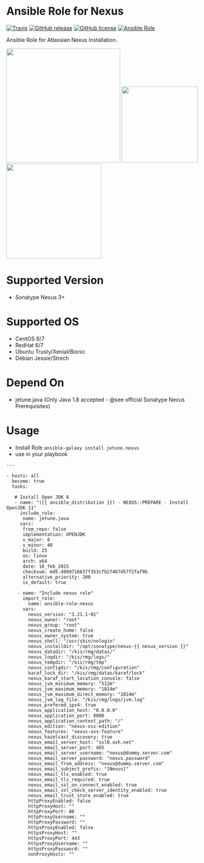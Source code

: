 # Ansible Role for Nexus

[![Travis](https://img.shields.io/travis/kube-cloud/ansible-role-nexus.svg)](https://travis-ci.org/kube-cloud/ansible-role-nexus)
[![GitHub release](https://img.shields.io/github/release/kube-cloud/ansible-role-nexus.svg)](https://github.com/kube-cloud/ansible-role-nexus)
[![GitHub license](https://img.shields.io/github/license/kube-cloud/ansible-role-nexus.svg)](https://github.com/kube-cloud/ansible-role-nexus/blob/master/LICENSE)
[![Ansible Role](https://img.shields.io/badge/galaxy-kube-cloud.nexus-blue.svg)](https://galaxy.ansible.com/kube-cloud/nexus)

Ansible Role for Atlassian Nexus Installation.

<a href="https://www.kube-cloud.com/"><img width="300" src="https://kube-cloud.com/images/branding/logo/kubecloud-logo-single_writing_horizontal_color_300x112px.png" /></a>
<a href="https://www.redhat.com/fr/technologies/management/ansible"><img width="200" src="https://getvectorlogo.com/wp-content/uploads/2019/01/red-hat-ansible-vector-logo.png" /></a>
<a href="https://www.sonatype.com//"><img width="250" src="https://avatars1.githubusercontent.com/u/44938?s=280&v=4" /></a>

# Supported Version

* Sonatype Nexus 3+

# Supported OS

* CentOS 6/7
* RedHat 6/7
* Ubuntu Trusty/Xenial/Bionic
* Debian Jessie/Strech

# Depend On

* jetune.java (Only Java 1.8 accepted - @see official Sonatype Nexus Prerequisites)

# Usage

* Install Role ``` ansible-galaxy install jetune.nexus ```
* use in your playbook
```
---

- hosts: all
  become: true
  tasks:
	
   # Install Open JDK 8
   - name: "({{ ansible_distribution }}) - NEXUS::PREPARE - Install OpenJDK 11"
     include_role:
      name: jetune.java
     vars:
      from_repo: false
      implementation: OPENJDK
      v_major: 8
      v_minor: 40
      build: 25
      os: linux
      arch: x64
      date: 10_feb_2015
      checksum: md5:4980716637f353cfb27467d57f2faf9b
      alternative_priority: 200
      is_default: true

    - name: "Include nexus role"
      import_role:
        name: ansible-role-nexus
      vars:
        nexus_version: "3.21.1-01"
        nexus_owner: "root"
        nexus_group: "root"
        nexus_create_home: false
        nexus_owner_system: true
        nexus_shell: "/usr/sbin/nologin"
        nexus_installdir: "/opt/sonatype/nexus-{{ nexus_version }}"
        nexus_datadir: "/kis/rmg/datas/"
        nexus_logdir: "/kis/rmg/logs/"
        nexus_tempdir: "/kis/rmg/tmp"
        nexus_configdir: "/kis/rmg/configuration"
        karaf_lock_dir: "/kis/rmg/datas/karaf/lock"
        nexus_karaf_start_location_console: false
        nexus_jvm_minimum_memory: "512m"
        nexus_jvm_maximum_memory: "1024m"
        nexus_jvm_maximum_direct_memory: "1024m"
        nexus_jvm_log_file: "/kis/rmg/logs/jvm.log"
        nexus_prefered_ipv4: true
        nexus_application_host: "0.0.0.0"
        nexus_application_port: 8080
        nexus_application_context_path: "/"
        nexus_edition: "nexus-oss-edition"
        nexus_features: "nexus-oss-feature"
        nexus_hazelcast_discovery: true
        nexus_email_server_host: "ssl0.ovh.net"
        nexus_email_server_port: 465
        nexus_email_server_username: "nexus@dummy.server.com"
        nexus_email_server_password: "nexus.password"
        nexus_email_from_address: "nexus@dummy.server.com"
        nexus_email_subject_prefix: "[Nexus]"
        nexus_email_tls_enabled: true
        nexus_email_tls_required: true
        nexus_email_ssl_on_connect_enabled: true
        nexus_email_ssl_check_server_identity_enabled: true
        nexus_email_trust_store_enabled: true
        httpProxyEnabled: false
        httpProxyHost: ""
        httpProxyPort: 80
        httpProxyUsername: ""
        httpProxyPassword: ""
        httpsProxyEnabled: false
        httpsProxyHost: ""
        httpsProxyPort: 443
        httpsProxyUsername: ""
        httpsProxyPassword: ""
        nonProxyHosts: ""
